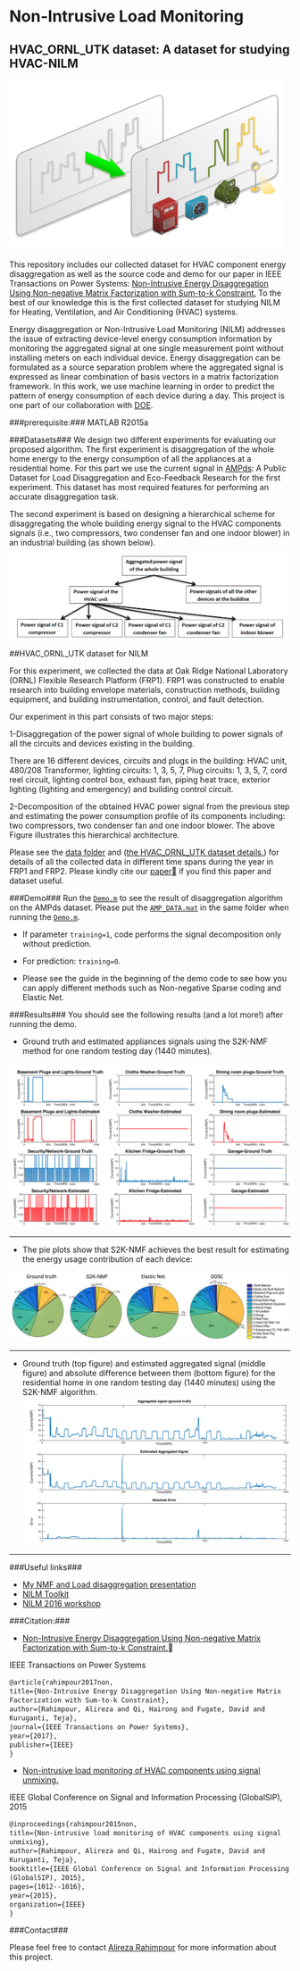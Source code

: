 # Non-Intrusive Load Monitoring #
## HVAC_ORNL_UTK dataset: A dataset for studying HVAC-NILM ##
![LD](/LD.png)

This repository includes our collected dataset for HVAC component energy disaggregation as well as 
the source code and demo for our paper in IEEE Transactions on Power Systems: [Non-Intrusive Energy Disaggregation Using Non-negative Matrix Factorization with Sum-to-k Constraint.](http://ieeexplore.ieee.org/abstract/document/7835299/)
To the best of our knowledge this is the first collected dataset for studying NILM for Heating, Ventilation, and Air Conditioning (HVAC) systems. 

Energy disaggregation or Non-Intrusive Load Monitoring (NILM) addresses
the issue of extracting device-level energy consumption information by monitoring
the aggregated signal at one single measurement point without installing meters on each
individual device. Energy disaggregation can be formulated as a source separation problem where
the aggregated signal is expressed as linear combination of basis vectors in a matrix factorization
framework. In this work, we use machine learning in order to predict the pattern of energy consumption
of each device during a day. This project is one part of our collaboration with [DOE](https://www.osti.gov/biblio/1265590-non-intrusive-load-monitoring-hvac-components-using-signal-unmixing).



###prerequisite:###
MATLAB R2015a

###Datasets###
We design two different experiments for
evaluating our proposed algorithm. The first experiment is
disaggregation of the whole home energy to the energy consumption
of all the appliances at a residential home. 
For this part we use the current signal in [AMPds](http://ampds.org/): A Public Dataset for
Load Disaggregation and Eco-Feedback Research for
the first experiment. This dataset has most required features
for performing an accurate disaggregation task.

The second experiment is based on designing a hierarchical scheme for
disaggregating the whole building energy signal to the HVAC
components signals (i.e., two compressors, two condenser fan and one indoor
blower) in an industrial building (as shown below).

![Diag](blockdiag1.PNG)

##HVAC_ORNL_UTK dataset for NILM

For this experiment, we collected the data at Oak Ridge National Laboratory (ORNL) Flexible Research
Platform (FRP1). FRP1 was constructed to enable
research into building envelope materials, construction methods,
building equipment, and building instrumentation, control,
and fault detection.

Our experiment in this part consists of two major steps: 

1-Disaggregation of the power signal of whole building to power
signals of all the circuits and devices existing in the building.

There are 16 different devices, circuits and plugs in the building:
HVAC unit, 480/208 Transformer, lighting circuits: 1, 3, 5, 7,
Plug circuits: 1, 3, 5, 7, cord reel circuit, lighting control box,
exhaust fan, piping heat trace, exterior lighting (lighting and
emergency) and building control circuit. 

2-Decomposition of the obtained HVAC power signal from the previous step and
estimating the power consumption profile of its components
including: two compressors, two condenser fan and one indoor
blower. The above Figure illustrates this hierarchical architecture.

Please see the [data folder](/data/?at=master) and ([the HVAC_ORNL_UTK dataset details.](/data/ORNL_data_info.zip)) for details of all the 
collected data in different time spans during the year in FRP1 and FRP2. 
Please kindly cite our [paper](http://ieeexplore.ieee.org/abstract/document/7835299/) if you find this paper and dataset useful. 

###Demo###
Run the [`Demo.m`](/Demo.m) to see the result of disaggregation algorithm on the AMPds dataset. 
Please put the [`AMP_DATA.mat`](/AMP_DATA.mat) in the same folder when running the [`Demo.m`](/Demo.m).


* If parameter `training=1`, code performs the signal decomposition only without prediction. 

* For prediction: `training=0`.

* Please see the guide in the beginning of the demo code to see how you can apply different methods such as Non-negative Sparse coding and Elastic Net. 



###Results###
You should see the following results (and a lot more!) after running the demo. 

* Ground truth and estimated appliances signals using the S2K-NMF method for one random testing day (1440 minutes).

![f1](alldev2.png)

___
* The pie plots show that S2K-NMF achieves the best result for estimating the energy usage contribution of each device:

![f2](pie2.png)


___


* Ground truth (top figure) and estimated aggregated signal (middle
figure) and absolute difference between them (bottom figure) for the residential
home in one random testing day (1440 minutes) using the S2K-NMF
algorithm.
![f3](AGG_2.png)


___



###Useful links###

* [My NMF and Load disaggregation presentation](http://web.eecs.utk.edu/~arahimpo/NMF.pdf)
* [NILM Toolkit](http://nilmtk.github.io/)
* [NILM 2016 workshop](http://nilmworkshop.org/2016/)

###Citation:###

* [Non-Intrusive Energy Disaggregation Using Non-negative Matrix Factorization with Sum-to-k Constraint.](http://ieeexplore.ieee.org/abstract/document/7835299/)

IEEE Transactions on Power Systems
~~~~
@article{rahimpour2017non,
title={Non-Intrusive Energy Disaggregation Using Non-negative Matrix Factorization with Sum-to-k Constraint},
author={Rahimpour, Alireza and Qi, Hairong and Fugate, David and Kuruganti, Teja},
journal={IEEE Transactions on Power Systems},
year={2017},
publisher={IEEE}
} 
~~~~

* [Non-intrusive load monitoring of HVAC components using signal unmixing.](http://ieeexplore.ieee.org/abstract/document/7418350/)

IEEE Global Conference on Signal and Information Processing (GlobalSIP), 2015
~~~~
@inproceedings{rahimpour2015non,
title={Non-intrusive load monitoring of HVAC components using signal unmixing},
author={Rahimpour, Alireza and Qi, Hairong and Fugate, David and Kuruganti, Teja},
booktitle={IEEE Global Conference on Signal and Information Processing (GlobalSIP), 2015},
pages={1012--1016},
year={2015},
organization={IEEE}
}
~~~~

###Contact###

Please feel free to contact [Alireza Rahimpour](mailto:arahimpo@utk.edu) for more information about this project.
